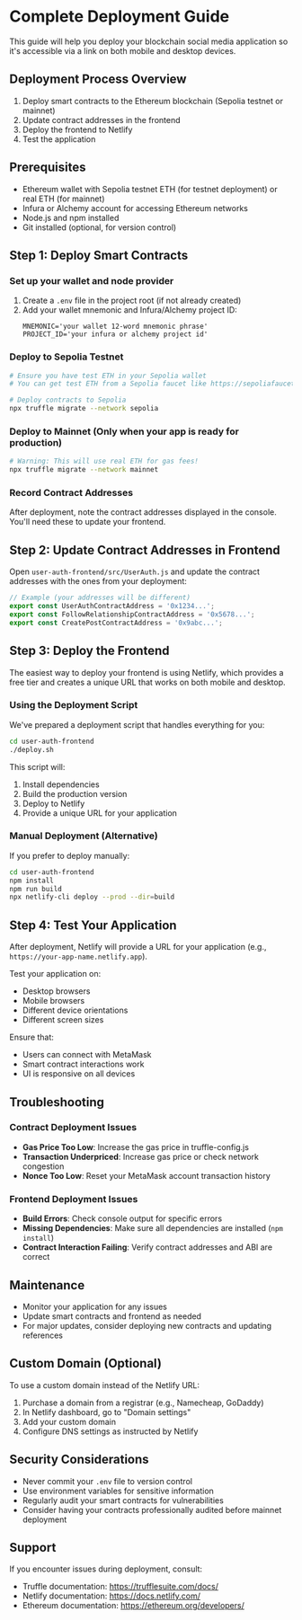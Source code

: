 # Complete Deployment Guide

This guide will help you deploy your blockchain social media application so it's accessible via a link on both mobile and desktop devices.

## Deployment Process Overview

1. Deploy smart contracts to the Ethereum blockchain (Sepolia testnet or mainnet)
2. Update contract addresses in the frontend
3. Deploy the frontend to Netlify
4. Test the application

## Prerequisites

- Ethereum wallet with Sepolia testnet ETH (for testnet deployment) or real ETH (for mainnet)
- Infura or Alchemy account for accessing Ethereum networks
- Node.js and npm installed
- Git installed (optional, for version control)

## Step 1: Deploy Smart Contracts

### Set up your wallet and node provider

1. Create a `.env` file in the project root (if not already created)
2. Add your wallet mnemonic and Infura/Alchemy project ID:
   ```
   MNEMONIC='your wallet 12-word mnemonic phrase'
   PROJECT_ID='your infura or alchemy project id'
   ```

### Deploy to Sepolia Testnet

```bash
# Ensure you have test ETH in your Sepolia wallet
# You can get test ETH from a Sepolia faucet like https://sepoliafaucet.com/

# Deploy contracts to Sepolia
npx truffle migrate --network sepolia
```

### Deploy to Mainnet (Only when your app is ready for production)

```bash
# Warning: This will use real ETH for gas fees!
npx truffle migrate --network mainnet
```

### Record Contract Addresses

After deployment, note the contract addresses displayed in the console. You'll need these to update your frontend.

## Step 2: Update Contract Addresses in Frontend

Open `user-auth-frontend/src/UserAuth.js` and update the contract addresses with the ones from your deployment:

```javascript
// Example (your addresses will be different)
export const UserAuthContractAddress = '0x1234...';
export const FollowRelationshipContractAddress = '0x5678...';
export const CreatePostContractAddress = '0x9abc...';
```

## Step 3: Deploy the Frontend

The easiest way to deploy your frontend is using Netlify, which provides a free tier and creates a unique URL that works on both mobile and desktop.

### Using the Deployment Script

We've prepared a deployment script that handles everything for you:

```bash
cd user-auth-frontend
./deploy.sh
```

This script will:
1. Install dependencies
2. Build the production version
3. Deploy to Netlify
4. Provide a unique URL for your application

### Manual Deployment (Alternative)

If you prefer to deploy manually:

```bash
cd user-auth-frontend
npm install
npm run build
npx netlify-cli deploy --prod --dir=build
```

## Step 4: Test Your Application

After deployment, Netlify will provide a URL for your application (e.g., `https://your-app-name.netlify.app`).

Test your application on:
- Desktop browsers
- Mobile browsers
- Different device orientations
- Different screen sizes

Ensure that:
- Users can connect with MetaMask
- Smart contract interactions work
- UI is responsive on all devices

## Troubleshooting

### Contract Deployment Issues

- **Gas Price Too Low**: Increase the gas price in truffle-config.js
- **Transaction Underpriced**: Increase gas price or check network congestion
- **Nonce Too Low**: Reset your MetaMask account transaction history

### Frontend Deployment Issues

- **Build Errors**: Check console output for specific errors
- **Missing Dependencies**: Make sure all dependencies are installed (`npm install`)
- **Contract Interaction Failing**: Verify contract addresses and ABI are correct

## Maintenance

- Monitor your application for any issues
- Update smart contracts and frontend as needed
- For major updates, consider deploying new contracts and updating references

## Custom Domain (Optional)

To use a custom domain instead of the Netlify URL:

1. Purchase a domain from a registrar (e.g., Namecheap, GoDaddy)
2. In Netlify dashboard, go to "Domain settings"
3. Add your custom domain
4. Configure DNS settings as instructed by Netlify

## Security Considerations

- Never commit your `.env` file to version control
- Use environment variables for sensitive information
- Regularly audit your smart contracts for vulnerabilities
- Consider having your contracts professionally audited before mainnet deployment

## Support

If you encounter issues during deployment, consult:
- Truffle documentation: https://trufflesuite.com/docs/
- Netlify documentation: https://docs.netlify.com/
- Ethereum documentation: https://ethereum.org/developers/ 